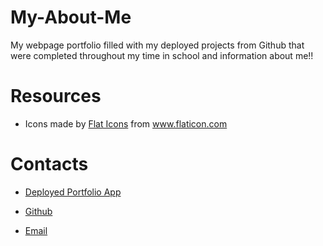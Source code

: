 # My-About-Me
My webpage portfolio filled with my deployed projects from Github that were completed throughout my time in school and information about me!!




# Resources

- <div>Icons made by <a href="https://flat-icons.com/" title="Flat Icons">Flat Icons</a> from <a href="https://www.flaticon.com/" title="Flaticon">www.flaticon.com</a></div>


# Contacts

- [Deployed Portfolio App](https://kyaahb.github.io/my-about-me/)

- [Github](https://github.com/KyaahB)

- [Email](http://kyaahellis2021@u.northwestern.edu/)

